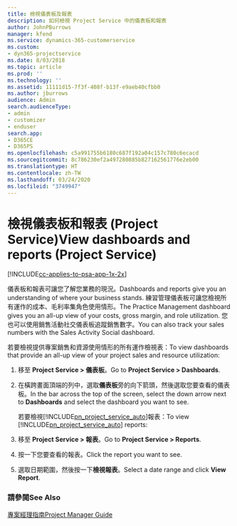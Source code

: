 ```yaml
---
title: 檢視儀表板及報表
description: 如何檢視 Project Service 中的儀表板和報表
author: JohnPBurrows
manager: kfend
ms.service: dynamics-365-customerservice
ms.custom:
- dyn365-projectservice
ms.date: 8/03/2018
ms.topic: article
ms.prod: ''
ms.technology: ''
ms.assetid: 11111d15-7f3f-408f-b13f-e9aeb40cfbb0
ms.author: jburrows
audience: Admin
search.audienceType:
- admin
- customizer
- enduser
search.app:
- D365CE
- D365PS
ms.openlocfilehash: c5a991755b6180c687f192a04c157c780c6ecacd
ms.sourcegitcommit: 8c786230ef2a497280885b827162561776e2eb00
ms.translationtype: HT
ms.contentlocale: zh-TW
ms.lasthandoff: 03/24/2020
ms.locfileid: "3749947"
---
```

# <a name="view-dashboards-and-reports-project-service"></a><span data-ttu-id="981da-103">檢視儀表板和報表 (Project Service)</span><span class="sxs-lookup"><span data-stu-id="981da-103">View dashboards and reports (Project Service)</span></span>

[!INCLUDE[cc-applies-to-psa-app-1x-2x](../includes/cc-applies-to-psa-app-1x-2x.md)]

<span data-ttu-id="981da-104">儀表板和報表可讓您了解您業務的現況。</span><span class="sxs-lookup"><span data-stu-id="981da-104">Dashboards and reports give you an understanding of where your business stands.</span></span> <span data-ttu-id="981da-105">練習管理儀表板可讓您檢視所有運作的成本、毛利率集角色使用情形。</span><span class="sxs-lookup"><span data-stu-id="981da-105">The Practice Management dashboard gives you an all-up view of your costs, gross margin, and role utilization.</span></span> <span data-ttu-id="981da-106">您也可以使用銷售活動社交儀表板追蹤銷售數字。</span><span class="sxs-lookup"><span data-stu-id="981da-106">You can also track your sales numbers with the Sales Activity Social dashboard.</span></span>  
  
 <span data-ttu-id="981da-107">若要檢視提供專案銷售和資源使用情形的所有運作檢視表：</span><span class="sxs-lookup"><span data-stu-id="981da-107">To view dashboards that provide an all-up view of your project sales and resource utilization:</span></span>  
  
1. <span data-ttu-id="981da-108">移至 **Project Service > 儀表板**。</span><span class="sxs-lookup"><span data-stu-id="981da-108">Go to **Project Service > Dashboards**.</span></span>  
  
2. <span data-ttu-id="981da-109">在橫跨畫面頂端的列中，選取**儀表板**旁的向下箭頭，然後選取您要查看的儀表板。</span><span class="sxs-lookup"><span data-stu-id="981da-109">In the bar across the top of the screen, select the down arrow next to **Dashboards** and select the dashboard you want to see.</span></span>  
  
   <span data-ttu-id="981da-110">若要檢視[!INCLUDE[pn_project_service_auto](../includes/pn-project-service-auto.md)]報表：</span><span class="sxs-lookup"><span data-stu-id="981da-110">To view [!INCLUDE[pn_project_service_auto](../includes/pn-project-service-auto.md)] reports:</span></span>  
  
3. <span data-ttu-id="981da-111">移至 **Project Service > 報表**。</span><span class="sxs-lookup"><span data-stu-id="981da-111">Go to **Project Service > Reports**.</span></span>  
  
4. <span data-ttu-id="981da-112">按一下您要查看的報表。</span><span class="sxs-lookup"><span data-stu-id="981da-112">Click the report you want to see.</span></span>  
  
5. <span data-ttu-id="981da-113">選取日期範圍，然後按一下**檢視報表**。</span><span class="sxs-lookup"><span data-stu-id="981da-113">Select a date range and click **View Report**.</span></span>  
  
### <a name="see-also"></a><span data-ttu-id="981da-114">請參閱</span><span class="sxs-lookup"><span data-stu-id="981da-114">See Also</span></span>  
 [<span data-ttu-id="981da-115">專案經理指南</span><span class="sxs-lookup"><span data-stu-id="981da-115">Project Manager Guide</span></span>](../project-service/project-manager-guide.md)
